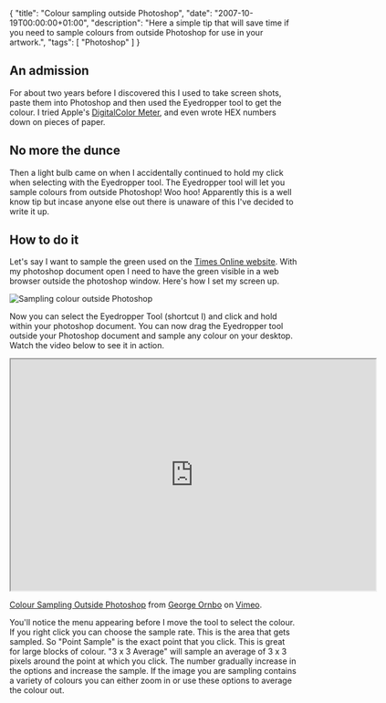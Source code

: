 {
  "title": "Colour sampling outside Photoshop",
  "date": "2007-10-19T00:00:00+01:00",
  "description": "Here a simple tip that will save time if you need to sample colours from outside Photoshop for use in your artwork.",
  "tags": [
    "Photoshop"
  ]
}

## An admission

For about two years before I discovered this I used to take screen shots, paste them into Photoshop and then used the Eyedropper tool to get the colour. I tried Apple's [DigitalColor Meter][1], and even wrote HEX numbers down on pieces of paper.

## No more the dunce

Then a light bulb came on when I accidentally continued to hold my click when selecting with the Eyedropper tool. The Eyedropper tool will let you sample colours from outside Photoshop! Woo hoo! Apparently this is a well know tip but incase anyone else out there is unaware of this I've decided to write it up.

## How to do it

Let's say I want to sample the green used on the [Times Online website][2]. With my photoshop document open I need to have the green visible in a web browser outside the photoshop window. Here's how I set my screen up.

![Sampling colour outside Photoshop][3] 

Now you can select the Eyedropper Tool (shortcut I) and click and hold within your photoshop document. You can now drag the Eyedropper tool outside your Photoshop document and sample any colour on your desktop. Watch the video below to see it in action.

<iframe src="https://player.vimeo.com/video/32934323?title=0&amp;byline=0&amp;portrait=0" width="640" height="406" allowFullScreen></iframe>

<a href="https://vimeo.com/32934323">Colour Sampling Outside Photoshop</a> from <a href="https://vimeo.com/shapeshed">George Ornbo</a> on <a href="https://vimeo.com">Vimeo</a>.

You'll notice the menu appearing before I move the tool to select the colour. If you right click you can choose the sample rate. This is the area that gets sampled. So "Point Sample" is the exact point that you click. This is great for large blocks of colour. "3 x 3 Average" will sample an average of 3 x 3 pixels around the point at which you click. The number gradually increase in the options and increase the sample. If the image you are sampling contains a variety of colours you can either zoom in or use these options to average the colour out.

 [1]: http://en.wikipedia.org/wiki/DigitalColor_Meter
 [2]: http://www.timesonline.co.uk/tol/global/
 [3]: /images/articles/time_sample.jpg 
